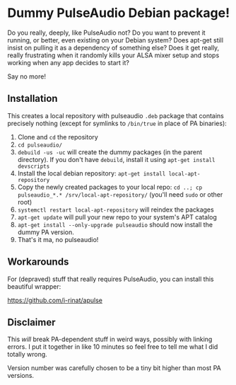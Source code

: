 # Dummy PulseAudio Debian package!

Do you really, deeply, like PulseAudio not? Do you want to prevent it running,
or better, even existing on your Debian system? Does apt-get still insist on
pulling it as a dependency of something else? Does it get really, really
frustrating when it randomly kills your ALSA mixer setup and stops working when
any app decides to start it?

Say no more!

## Installation

This creates a local repository with pulseaudio `.deb` package that contains
precisely nothing (except for symlinks to `/bin/true` in place of PA binaries):

1. Clone and `cd` the repository
2. `cd pulseaudio/`
3. `debuild -us -uc` will create the dummy packages (in the parent directory). If you don't have `debuild`, install it using `apt-get install devscripts`
4. Install the local debian repository: `apt-get install local-apt-repository`
5. Copy the newly created packages to your local repo: `cd ..; cp pulseaudio_*.* /srv/local-apt-repository/` (you'll need `sudo` or other root)
6. `systemctl restart local-apt-repository` will reindex the packages
7. `apt-get update` will pull your new repo to your system's APT catalog
8. `apt-get install --only-upgrade pulseaudio` should now install the dummy PA version.
9. That's it ma, no pulseaudio!

## Workarounds

For (depraved) stuff that really requires PulseAudio, you can install this
beautiful wrapper:

https://github.com/i-rinat/apulse

## Disclaimer

This _will_ break PA-dependent stuff in weird ways, possibly with linking
errors. I put it together in like 10 minutes so feel free to tell me what I did
totally wrong.

Version number was carefully chosen to be a tiny bit higher than most PA
versions.
